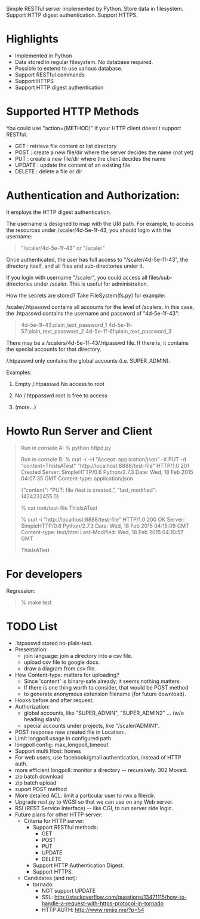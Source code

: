 Simple RESTful server implemented by Python. Store data in filesystem. Support HTTP digest authentication. Support HTTPS.

# Highlights

* Implemented in Python
* Data stored in regular filesystem. No database required.
* Possible to extend to use various database.
* Support RESTful commands
* Support HTTPS
* Support HTTP digest authentication

# Supported HTTP Methods

You could use "action={METHOD]" if your HTTP client doesn't support RESTful.

* GET     : retrieve file content or list directory
* POST    : create a new file/dir where the server decides the name (not yet)
* PUT     : create a new file/dir where the client decides the name
* UPDATE  : update the content of an existing file
* DELETE  : delete a file or dir

# Authentication and Authorization:

It employs the HTTP digest authentication.

The username is designed to map with the URI path. For example, to access
the resources under /scaler/4d-5e-1f-43, you should login with the username:

> "/scaler/4d-5e-1f-43" or "/scaler"

Once authenticated, the user has full access to "/scaler/4d-5e-1f-43", the
directory itself, and all files and sub-directories under it.

If you login with username "/scaler", you could access all files/sub-directories
under /scaler. This is useful for administration.

How the secrets are stored?  Take FileSystem(fs.py) for example:

/scaler/.htpasswd contains all accounts for the level of /scalers. In this case,
the .htpasswd contains the username and password of "4d-5e-1f-43":

> 4d-5e-1f-43:plain_text_password_1
> 4d-5e-1f-57:plain_text_password_2
> 4d-5e-1f-6f:plain_text_password_3

There may be a /scalers/4d-5e-1f-43/.htpasswd file. If there is, it contains
the special accounts for that directory.

/.htpasswd only contains the global accounts (i.e. SUPER_ADMIN).


Examples:

1. Empty /.htpasswd
   No access to root

2. No /.htppasswd
   root is free to access

3. (more...)

# Howto Run Server and Client

> Run in console A:
>   % python httpd.py
> 
> Run in console B:
>   % curl -i -H "Accept: application/json" -X PUT -d "content=ThisIsATest" "http://localhost:8888/test-file"
>   HTTP/1.0 201 Created
>   Server: SimpleHTTP/0.6 Python/2.7.3
>   Date: Wed, 18 Feb 2015 04:07:35 GMT
>   Content-type: application/json
>   
>   {"content": "PUT: file /test is created.", "last_modified": 1424232455.0}
> 
>   % cat root/test-file
>   ThisIsATest
> 
>   % curl -i "http://localhost:8888/test-file"
>   HTTP/1.0 200 OK
>   Server: SimpleHTTP/0.6 Python/2.7.3
>   Date: Wed, 18 Feb 2015 04:15:09 GMT
>   Content-type: text/html
>   Last-Modified: Wed, 18 Feb 2015 04:10:57 GMT
> 
>   ThisIsATest

# For developers

Regression:

> % make test

# TODO List

* .htpasswd stored no-plain-text.
* Presentation:
  * join language: join a directory into a csv file.
  * upload csv file to google docs.
  * draw a diagram from csv file.
* How Content-type: matters for uploading?
  * Since 'content' is binary-safe already, it seems nothing matters.
  * If there is one thing worth to consider, that would be POST method
  * to generate anonymous extension filename (for future download).
* Hooks before and after request.
* Authorization:
  * global accounts, like "SUPER_ADMIN", "SUPER_ADMIN2" ... (w/o heading slash)
  * special accounts under projects, like "/scaler/ADMIN1".
* POST response new created file in Location:.
* Limit longpoll usage in configured path
* longpoll config: max_longpoll_timeout
* Support multi Host: homes
* For web users, use facebook/gmail authentication, instead of HTTP auth.
* more efficient longpoll: monitor a directory -- recursively. 302 Moved.
* zip batch download
* zip batch upload
* suport POST method
* More detailed ACL: limit a particular user to rwx a file/dir.
* Upgrade rest.py to WGSI so that we can use on any Web server.
* RSI (REST Service Interface) -- like CGI, to run server side logic.
* Future plans for other HTTP server:
  * Criteria for HTTP server:
    * Support RESTful methods:
      * GET
      * POST
      * PUT
      * UPDATE
      * DELETE
    * Support HTTP Authentication Digest.
    * Support HTTPS.
  * Candidates (and not):
    * tornado:
      * NOT support UPDATE
      * SSL: http://stackoverflow.com/questions/13471115/how-to-handle-a-request-with-https-protocol-in-tornado
      * HTTP AUTH: http://www.renjie.me/?p=54

